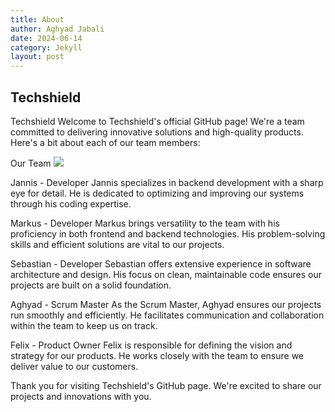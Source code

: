 ```yaml
---
title: About
author: Aghyad Jabali
date: 2024-06-14
category: Jekyll
layout: post
---
```






## Techshield

Techshield
Welcome to Techshield's official GitHub page! We're a team committed to delivering innovative solutions and high-quality products. Here's a bit about each of our team members:

Our Team
<img src="https://i.pinimg.com/originals/7b/a7/89/7ba789a8319206a696ce5eaeee5abdc6.png" />

Jannis - Developer
Jannis specializes in backend development with a sharp eye for detail. He is dedicated to optimizing and improving our systems through his coding expertise.

Markus - Developer
Markus brings versatility to the team with his proficiency in both frontend and backend technologies. His problem-solving skills and efficient solutions are vital to our projects.

Sebastian - Developer
Sebastian offers extensive experience in software architecture and design. His focus on clean, maintainable code ensures our projects are built on a solid foundation.

Aghyad - Scrum Master
As the Scrum Master, Aghyad ensures our projects run smoothly and efficiently. He facilitates communication and collaboration within the team to keep us on track.

Felix - Product Owner
Felix is responsible for defining the vision and strategy for our products. He works closely with the team to ensure we deliver value to our customers.

Thank you for visiting Techshield's GitHub page. We're excited to share our projects and innovations with you.
